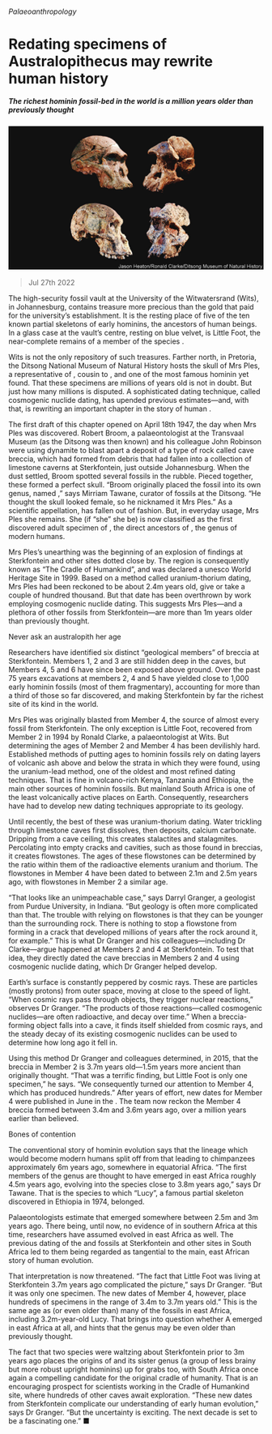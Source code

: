 ###### Palaeoanthropology

# Redating specimens of Australopithecus may rewrite human history 

##### The richest hominin fossil-bed in the world is a million years older than previously thought 

![image](images/20220730_STP001.jpg) 

> Jul 27th 2022 

The high-security fossil vault at the University of the Witwatersrand (Wits), in Johannesburg, contains treasure more precious than the gold that paid for the university’s establishment. It is the resting place of five of the ten known partial skeletons of early hominins, the ancestors of human beings. In a glass case at the vault’s centre, resting on blue velvet, is Little Foot, the near-complete remains of a member of the species .

Wits is not the only repository of such treasures. Farther north, in Pretoria, the Ditsong National Museum of Natural History hosts the skull of Mrs Ples, a representative of , cousin to , and one of the most famous hominin  yet found. That these specimens are millions of years old is not in doubt. But just how many millions is disputed. A sophisticated dating technique, called cosmogenic nuclide dating, has upended previous estimates—and, with that, is rewriting an important chapter in the story of human .

The first draft of this chapter opened on April 18th 1947, the day when Mrs Ples was discovered. Robert Broom, a palaeontologist at the Transvaal Museum (as the Ditsong was then known) and his colleague John Robinson were using dynamite to blast apart a deposit of a type of rock called cave breccia, which had formed from debris that had fallen into a collection of limestone caverns at Sterkfontein, just outside Johannesburg. When the dust settled, Broom spotted several fossils in the rubble. Pieced together, these formed a perfect skull. “Broom originally placed the fossil into its own genus, named ,” says Mirriam Tawane, curator of fossils at the Ditsong. “He thought the skull looked female, so he nicknamed it Mrs Ples.” As a scientific appellation,  has fallen out of fashion. But, in everyday usage, Mrs Ples she remains. She (if “she” she be) is now classified as the first discovered adult specimen of , the direct ancestors of , the genus of modern humans.

Mrs Ples’s unearthing was the beginning of an explosion of findings at Sterkfontein and other sites dotted close by. The region is consequently known as “The Cradle of Humankind”, and was declared a unesco World Heritage Site in 1999. Based on a method called uranium-thorium dating, Mrs Ples had been reckoned to be about 2.4m years old, give or take a couple of hundred thousand. But that date has been overthrown by work employing cosmogenic nuclide dating. This suggests Mrs Ples—and a plethora of other fossils from Sterkfontein—are more than 1m years older than previously thought.

Never ask an australopith her age

Researchers have identified six distinct “geological members” of breccia at Sterkfontein. Members 1, 2 and 3 are still hidden deep in the caves, but Members 4, 5 and 6 have since been exposed above ground. Over the past 75 years excavations at members 2, 4 and 5 have yielded close to 1,000 early hominin fossils (most of them fragmentary), accounting for more than a third of those so far discovered, and making Sterkfontein by far the richest site of its kind in the world. 

Mrs Ples was originally blasted from Member 4, the source of almost every  fossil from Sterkfontein. The only exception is Little Foot, recovered from Member 2 in 1994 by Ronald Clarke, a palaeontologist at Wits. But determining the ages of Member 2 and Member 4 has been devilishly hard. Established methods of putting ages to hominin fossils rely on dating layers of volcanic ash above and below the strata in which they were found, using the uranium-lead method, one of the oldest and most refined dating techniques. That is fine in volcano-rich Kenya, Tanzania and Ethiopia, the main other sources of hominin fossils. But mainland South Africa is one of the least volcanically active places on Earth. Consequently, researchers have had to develop new dating techniques appropriate to its geology.

Until recently, the best of these was uranium-thorium dating. Water trickling through limestone caves first dissolves, then deposits, calcium carbonate. Dripping from a cave ceiling, this creates stalactites and stalagmites. Percolating into empty cracks and cavities, such as those found in breccias, it creates flowstones. The ages of these flowstones can be determined by the ratio within them of the radioactive elements uranium and thorium. The flowstones in Member 4 have been dated to between 2.1m and 2.5m years ago, with flowstones in Member 2 a similar age.

“That looks like an unimpeachable case,” says Darryl Granger, a geologist from Purdue University, in Indiana. “But geology is often more complicated than that. The trouble with relying on flowstones is that they can be younger than the surrounding rock. There is nothing to stop a flowstone from forming in a crack that developed millions of years after the rock around it, for example.” This is what Dr Granger and his colleagues—including Dr Clarke—argue happened at Members 2 and 4 at Sterkfontein. To test that idea, they directly dated the cave breccias in Members 2 and 4 using cosmogenic nuclide dating, which Dr Granger helped develop. 

Earth’s surface is constantly peppered by cosmic rays. These are particles (mostly protons) from outer space, moving at close to the speed of light. “When cosmic rays pass through objects, they trigger nuclear reactions,” observes Dr Granger. “The products of those reactions—called cosmogenic nuclides—are often radioactive, and decay over time.” When a breccia-forming object falls into a cave, it finds itself shielded from cosmic rays, and the steady decay of its existing cosmogenic nuclides can be used to determine how long ago it fell in. 

Using this method Dr Granger and colleagues determined, in 2015, that the breccia in Member 2 is 3.7m years old—1.5m years more ancient than originally thought. “That was a terrific finding, but Little Foot is only one specimen,” he says. “We consequently turned our attention to Member 4, which has produced hundreds.” After years of effort, new dates for Member 4 were published in June in the . The team now reckon the Member 4 breccia formed between 3.4m and 3.6m years ago, over a million years earlier than believed. 

Bones of contention

The conventional story of hominin evolution says that the lineage which would become modern humans split off from that leading to chimpanzees approximately 6m years ago, somewhere in equatorial Africa. “The first members of the genus  are thought to have emerged in east Africa roughly 4.5m years ago, evolving into the species  close to 3.8m years ago,” says Dr Tawane. That is the species to which “Lucy”, a famous partial skeleton discovered in Ethiopia in 1974, belonged.

Palaeontologists estimate that  emerged somewhere between 2.5m and 3m years ago. There being, until now, no evidence of  in southern Africa at this time, researchers have assumed  evolved in east Africa as well. The previous dating of the  and  fossils at Sterkfontein and other sites in South Africa led to them being regarded as tangential to the main, east African story of human evolution.

That interpretation is now threatened. “The fact that Little Foot was living at Sterkfontein 3.7m years ago complicated the picture,” says Dr Granger. “But it was only one specimen. The new dates of Member 4, however, place hundreds of  specimens in the range of 3.4m to 3.7m years old.” This is the same age as (or even older than) many of the  fossils in east Africa, including 3.2m-year-old Lucy. That brings into question whether A emerged in east Africa at all, and hints that the genus may be even older than previously thought. 

The fact that two  species were waltzing about Sterkfontein prior to 3m years ago places the origins of  and its sister genus  (a group of less brainy but more robust upright hominins) up for grabs too, with South Africa once again a compelling candidate for the original cradle of humanity. That is an encouraging prospect for scientists working in the Cradle of Humankind site, where hundreds of other caves await exploration. “These new dates from Sterkfontein complicate our understanding of early human evolution,” says Dr Granger. “But the uncertainty is exciting. The next decade is set to be a fascinating one.” ■


